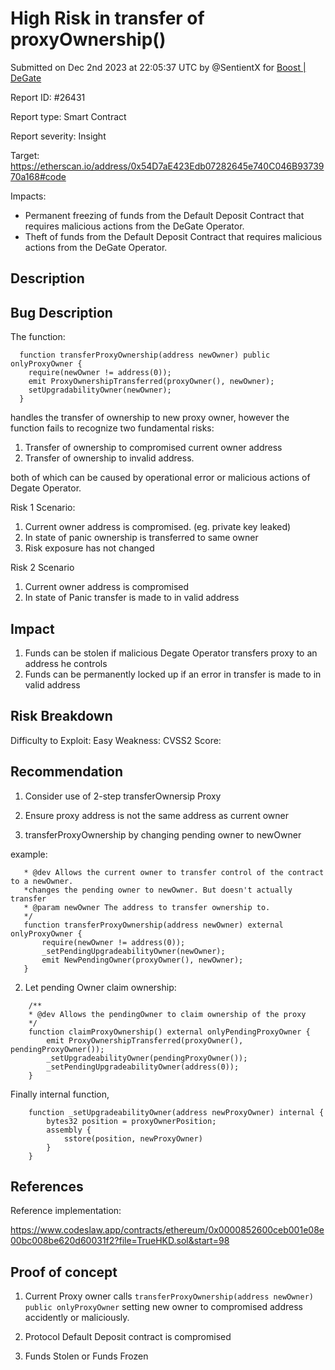 
# High Risk in transfer of proxyOwnership()

Submitted on Dec 2nd 2023 at 22:05:37 UTC by @SentientX for [Boost | DeGate](https://immunefi.com/bounty/boosteddegatebugbounty/)

Report ID: #26431

Report type: Smart Contract

Report severity: Insight

Target: https://etherscan.io/address/0x54D7aE423Edb07282645e740C046B9373970a168#code

Impacts:
- Permanent freezing of funds from the Default Deposit Contract that requires malicious actions from the DeGate Operator.
- Theft of funds from the Default Deposit Contract that requires malicious actions from the DeGate Operator.

## Description
## Bug Description
The function:

```
  function transferProxyOwnership(address newOwner) public onlyProxyOwner {
    require(newOwner != address(0));
    emit ProxyOwnershipTransferred(proxyOwner(), newOwner);
    setUpgradabilityOwner(newOwner);
  }
```

handles the transfer of ownership to new proxy owner, however the function fails to recognize two fundamental risks:

1. Transfer of ownership to compromised current owner address
2. Transfer of ownership to invalid address. 

both of which can be caused by operational error or malicious actions of Degate Operator. 

Risk 1 Scenario:
1. Current owner address is compromised. (eg. private key leaked)
2. In state of panic ownership is transferred to same owner 
3. Risk exposure has not changed


Risk 2 Scenario
1. Current owner address is compromised
2. In state of Panic transfer is made to in valid address


## Impact

1. Funds can be stolen if malicious Degate Operator transfers proxy to an address he controls
2. Funds can be permanently locked up if an error in transfer is made to in valid address

## Risk Breakdown
Difficulty to Exploit: Easy
Weakness:
CVSS2 Score:

## Recommendation
1. Consider use of 2-step transferOwnersip Proxy 
2. Ensure proxy address is not the same address as current owner


 1. transferProxyOwnership by changing pending owner to newOwner
 
 example:
 
 ```
    * @dev Allows the current owner to transfer control of the contract to a newOwner.
    *changes the pending owner to newOwner. But doesn't actually transfer
    * @param newOwner The address to transfer ownership to.
    */
    function transferProxyOwnership(address newOwner) external onlyProxyOwner {
        require(newOwner != address(0));
        _setPendingUpgradeabilityOwner(newOwner);
        emit NewPendingOwner(proxyOwner(), newOwner);
    }
```

2. Let pending Owner claim ownership:

```
    /**
    * @dev Allows the pendingOwner to claim ownership of the proxy
    */
    function claimProxyOwnership() external onlyPendingProxyOwner {
        emit ProxyOwnershipTransferred(proxyOwner(), pendingProxyOwner());
        _setUpgradeabilityOwner(pendingProxyOwner());
        _setPendingUpgradeabilityOwner(address(0));
    }
``` 

Finally internal function, 

```
    function _setUpgradeabilityOwner(address newProxyOwner) internal {
        bytes32 position = proxyOwnerPosition;
        assembly {
            sstore(position, newProxyOwner)
        }
    }
````


## References

Reference implementation:

https://www.codeslaw.app/contracts/ethereum/0x0000852600ceb001e08e00bc008be620d60031f2?file=TrueHKD.sol&start=98


## Proof of concept
1. Current Proxy owner calls ```transferProxyOwnership(address newOwner) public onlyProxyOwner``` setting new owner to compromised address accidently or maliciously.

2. Protocol Default Deposit contract is compromised

3. Funds Stolen or Funds Frozen